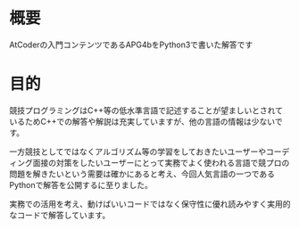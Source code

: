 # 概要
AtCoderの入門コンテンツであるAPG4bをPython3で書いた解答です
 
# 目的
競技プログラミングはC++等の低水準言語で記述することが望ましいとされているためC++での解答や解説は充実していますが、他の言語の情報は少ないです。

一方競技としてではなくアルゴリズム等の学習をしておきたいユーザーやコーディング面接の対策をしたいユーザーにとって実務でよく使われる言語で競プロの問題を解きたいという需要は確かにあると考え、今回人気言語の一つであるPythonで解答を公開するに至りました。

実務での活用を考え、動けばいいコードではなく保守性に優れ読みやすく実用的なコードで解答しています。
